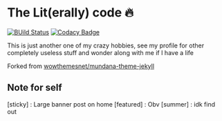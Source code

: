# The Lit(erally) code 🔥

[![BUild Status](https://api.travis-ci.com/dopewind/dopewind.github.io.svg?branch=master)](https://github.com/dopewind/dopewind.github.io/actions) [![Codacy Badge](https://app.codacy.com/project/badge/Grade/b78b5d886a1e497bad2388a77d16fa07)](https://www.codacy.com/gh/dopewind/dopewind.github.io/dashboard?utm_source=github.com&amp;utm_medium=referral&amp;utm_content=dopewind/dopewind.github.io&amp;utm_campaign=Badge_Grade)

This is just another one of my crazy hobbies, see my profile for other completely useless stuff and wonder along with me if I have a life

Forked from [wowthemesnet/mundana-theme-jekyll](https://github.com/wowthemesnet/mundana-theme-jekyll)

## Note for self

[sticky] : Large banner post on home
[featured] : Obv
[summer] : idk find out

